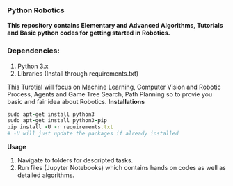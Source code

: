 ### Python Robotics
**This repository contains Elementary and Advanced Algorithms, Tutorials and Basic python codes for getting started in Robotics.**
### Dependencies:
1. Python 3.x
2. Libraries (Install through requirements.txt)

This Turotial will focus on Machine Learning, Computer Vision and Robotic Process, Agents and Game Tree Search, Path Planning so to provie you basic and fair idea about Robotics.
**Installations**
```ruby
sudo apt-get install python3
sudo apt-get install python3-pip
pip install -U -r requirements.txt
# -U will just update the packages if already installed
```

**Usage**
1. Navigate to folders for descripted tasks.
2. Run files (Jupyter Notebooks) which contains hands on codes as well as detailed algorithms.